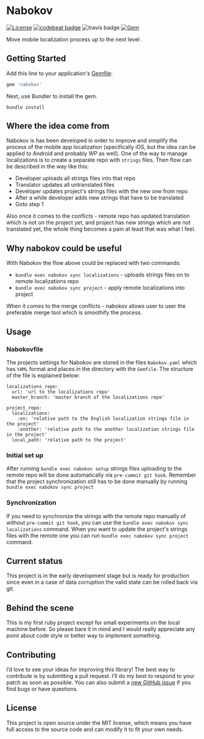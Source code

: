 # Nabokov

[![License](http://img.shields.io/badge/license-MIT-green.svg?style=flat)](https://github.com/Antondomashnev/nabokov/blob/master/LICENSE)
[![codebeat badge](https://codebeat.co/badges/cd388b60-f4e0-4b2d-8278-a7d2764d642d)](https://codebeat.co/projects/github-com-antondomashnev-nabokov)
![travis badge](https://travis-ci.org/Antondomashnev/nabokov.svg?branch=master)
[![Gem](https://img.shields.io/gem/v/nabokov.svg?style=flat)](http://rubygems.org/gems/nabokov)

Move mobile localization process up to the next level .

## Getting Started

Add this line to your application's [Gemfile](https://guides.cocoapods.org/using/a-gemfile.html):

```ruby
gem 'nabokov'
```

Next, use Bundler to install the gem.

```shell
bundle install
```

## Where the idea come from

Nabokov is has been developed in order to improve and simplify the process of the mobile app localization (specifically iOS, but the idea can be applied to Android and probably WP as well). One of the way to manage localizations is to create a separate repo with `strings` files. Then flow can be described in the way like this:
* Developer uploads all strings files into that repo
* Translator updates all untranslated files
* Developer updates project's strings files with the new one from repo
* After a while developer adds new strings that have to be translated
* Goto step 1  
  
Also once it comes to the conflicts - remote repo has updated translation which is not on the project yet, and project has new strings which are not translated yet, the whole thing becomes a pain at least that was what I feel.

## Why nabokov could be useful 

With Nabokov the flow above could be replaced with two commands:
* `bundle exec nabokov sync localizations` - uploads strings files on to remote localizations repo
* `bundle exec nabokov sync project` - apply remote localizations into project  
  
When it comes to the merge conflicts - nabokov allows user to user the preferable merge tool which is smoothify the process.

## Usage

### Nabokovfile

The projects settings for Nabokov are stored in the files `Nabokov.yaml` which has `YAML` format and places in the directory with the `Gemfile`. The structure of the file is explained below:
```
localizations_repo:
  url: 'url to the localizations repo'
  master_branch: 'master branch of the localizations repo'

project_repo:
  localizations:
    :en: 'relative path to the English localization strings file in the project'
    :another: 'relative path to the another localization strings file in the project'
  local_path: 'relative path to the project'
```

### Initial set up

After running `bundle exec nabokov setup` strings files uploading to the remote repo will be done automatically via `pre-commit git hook`. Remember that the project synchronization still has to be done manually by running `bundle exec nabokov sync project`

### Synchronization

If you need to synchronize the strings with the remote repo manually of without `pre-commit git hook`, you can use the `bundle exec nabokov sync localizations` command. When you want to update the project's strings files with the remote one you can run `bundle exec nabokov sync project` command.

## Current status

This project is in the early development stage but is ready for production since even in a case of data corruption the valid state can be rolled back via git. 

## Behind the scene

This is my first ruby project except for small experiments on the local machine before. So please bare it in mind and I would really appreciate any point about code style or better way to implement something.

## Contributing

I’d love to see your ideas for improving this library! The best way to contribute is by submitting a pull request. I’ll do my best to respond to your patch as soon as possible. You can also submit a [new GitHub issue](https://github.com/Antondomashnev/nabokov/issues/new) if you find bugs or have questions.

## License

This project is open source under the MIT license, which means you have full access to the source code and can modify it to fit your own needs.
